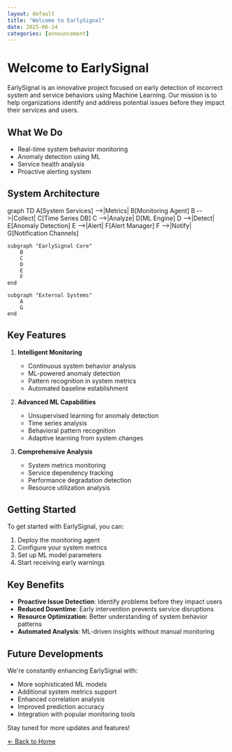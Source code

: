 ```yaml
---
layout: default
title: "Welcome to EarlySignal"
date: 2025-06-14
categories: [announcement]
---
```


# Welcome to EarlySignal

EarlySignal is an innovative project focused on early detection of incorrect system and service behaviors using Machine Learning. Our mission is to help organizations identify and address potential issues before they impact their services and users.

## What We Do

- Real-time system behavior monitoring
- Anomaly detection using ML
- Service health analysis
- Proactive alerting system

## System Architecture

<div class="mermaid">
graph TD
    A[System Services] -->|Metrics| B[Monitoring Agent]
    B -->|Collect| C[Time Series DB]
    C -->|Analyze| D[ML Engine]
    D -->|Detect| E[Anomaly Detection]
    E -->|Alert| F[Alert Manager]
    F -->|Notify| G[Notification Channels]
    
    subgraph "EarlySignal Core"
        B
        C
        D
        E
        F
    end
    
    subgraph "External Systems"
        A
        G
    end
</div>

## Key Features

1. **Intelligent Monitoring**
   - Continuous system behavior analysis
   - ML-powered anomaly detection
   - Pattern recognition in system metrics
   - Automated baseline establishment

2. **Advanced ML Capabilities**
   - Unsupervised learning for anomaly detection
   - Time series analysis
   - Behavioral pattern recognition
   - Adaptive learning from system changes

3. **Comprehensive Analysis**
   - System metrics monitoring
   - Service dependency tracking
   - Performance degradation detection
   - Resource utilization analysis

## Getting Started

To get started with EarlySignal, you can:

1. Deploy the monitoring agent
2. Configure your system metrics
3. Set up ML model parameters
4. Start receiving early warnings

## Key Benefits

- **Proactive Issue Detection**: Identify problems before they impact users
- **Reduced Downtime**: Early intervention prevents service disruptions
- **Resource Optimization**: Better understanding of system behavior patterns
- **Automated Analysis**: ML-driven insights without manual monitoring

## Future Developments

We're constantly enhancing EarlySignal with:

- More sophisticated ML models
- Additional system metrics support
- Enhanced correlation analysis
- Improved prediction accuracy
- Integration with popular monitoring tools

Stay tuned for more updates and features!

<div class="back-link">
  <a href="{{ site.baseurl }}/">← Back to Home</a>
</div> 